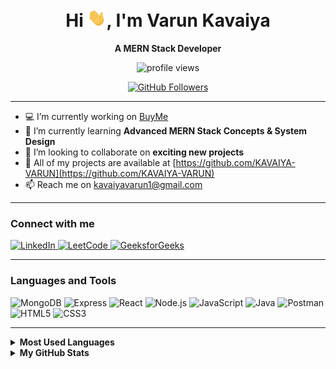 <h1 align="center">Hi <img src="https://raw.githubusercontent.com/ABSphreak/ABSphreak/master/gifs/Hi.gif" width="30px">, I'm Varun Kavaiya</h1>

<p align="center">
  <b>A MERN Stack Developer</b>
</p>

<p align="center">
  <img src="https://komarev.com/ghpvc/?username=KAVAIYA-VARUN&style=flat-square" alt="profile views"/>
</p>

<p align="center">
  <a href="https://github.com/KAVAIYA-VARUN" target="_blank">
    <img src="https://img.shields.io/github/followers/KAVAIYA-VARUN?label=Follow&style=social" alt="GitHub Followers"/>
  </a>
</p>

---

- 💻 I’m currently working on [BuyMe](https://github.com/KAVAIYA-VARUN/BuyMe)
- 🌱 I’m currently learning <b>Advanced MERN Stack Concepts & System Design</b>
- 🤝 I’m looking to collaborate on <b>exciting new projects</b>
- 📂 All of my projects are available at [https://github.com/KAVAIYA-VARUN](https://github.com/KAVAIYA-VARUN)
- 📫 Reach me on <a href="mailto:kavaiyavarun1@gmail.com">kavaiyavarun1@gmail.com</a>

---

### Connect with me

<p>
  <a href="https://www.linkedin.com/in/varun-kavaiya/" target="_blank">
    <img height="30" src="https://cdn.jsdelivr.net/gh/devicons/devicon/icons/linkedin/linkedin-original.svg" alt="LinkedIn"/>
  </a>
  <a href="https://leetcode.com/" target="_blank">
    <img height="30" src="https://cdn.jsdelivr.net/gh/devicons/devicon/icons/leetcode/leetcode-original.svg" alt="LeetCode"/>
  </a>
  <a href="https://auth.geeksforgeeks.org/user/" target="_blank">
    <img height="30" src="https://upload.wikimedia.org/wikipedia/commons/4/43/GeeksforGeeks.svg" alt="GeeksforGeeks"/>
  </a>
</p>

---

### Languages and Tools

<p>
  <img height="40" src="https://cdn.jsdelivr.net/gh/devicons/devicon/icons/mongodb/mongodb-original.svg" alt="MongoDB"/>
  <img height="40" src="https://cdn.jsdelivr.net/gh/devicons/devicon/icons/express/express-original.svg" alt="Express"/>
  <img height="40" src="https://cdn.jsdelivr.net/gh/devicons/devicon/icons/react/react-original.svg" alt="React"/>
  <img height="40" src="https://cdn.jsdelivr.net/gh/devicons/devicon/icons/nodejs/nodejs-original.svg" alt="Node.js"/>
  <img height="40" src="https://cdn.jsdelivr.net/gh/devicons/devicon/icons/javascript/javascript-original.svg" alt="JavaScript"/>
  <img height="40" src="https://cdn.jsdelivr.net/gh/devicons/devicon/icons/java/java-original.svg" alt="Java"/>
  <img height="40" src="https://cdn.jsdelivr.net/gh/devicons/devicon/icons/postman/postman-original.svg" alt="Postman"/>
  <img height="40" src="https://cdn.jsdelivr.net/gh/devicons/devicon/icons/html5/html5-original.svg" alt="HTML5"/>
  <img height="40" src="https://cdn.jsdelivr.net/gh/devicons/devicon/icons/css3/css3-original.svg" alt="CSS3"/>
</p>

---

<details>
  <summary><b>Most Used Languages</b></summary>
  
  <img src="https://github-readme-stats.vercel.app/api/top-langs/?username=KAVAIYA-VARUN&layout=compact&theme=default" alt="Top languages"/>
</details>

<details>
  <summary><b>My GitHub Stats</b></summary>
  
  <img src="https://github-readme-stats.vercel.app/api?username=KAVAIYA-VARUN&show_icons=true&theme=default" alt="GitHub Stats"/>
</details>
